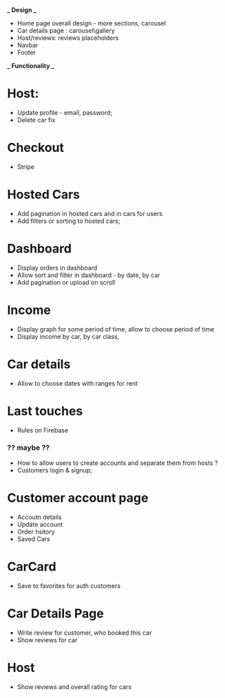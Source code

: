 **_ Design _**

- Home page overall design - more sections, carousel
- Car details page : carousel\gallery
- Host/reviews: reviews placeholders
- Navbar
- Footer

**_ Functionality _**

# Host:

- Update profile - email, password;
- Delete car fix

# Checkout

- Stripe

# Hosted Cars

- Add pagination in hosted cars and in cars for users
- Add filters or sorting to hosted cars;

# Dashboard

- Display orders in dashboard
- Allow sort and filter in dashboard - by date, by car
- Add pagination or upload on scroll

# Income

- Display graph for some period of time, allow to choose period of time
- Display income by car, by car class,

# Car details

- Allow to choose dates with ranges for rent

# Last touches

- Rules on Firebase

### ?? maybe ??

- How to allow users to create accounts and separate them from hosts ?
- Customers login & signup;

# Customer account page

- Accoutn details
- Update account
- Order hsitory
- Saved Cars

# CarCard

- Save to favorites for auth customers

# Car Details Page

- Write review for customer, who booked this car
- Show reviews for car

# Host

- Show reviews and overall rating for cars
